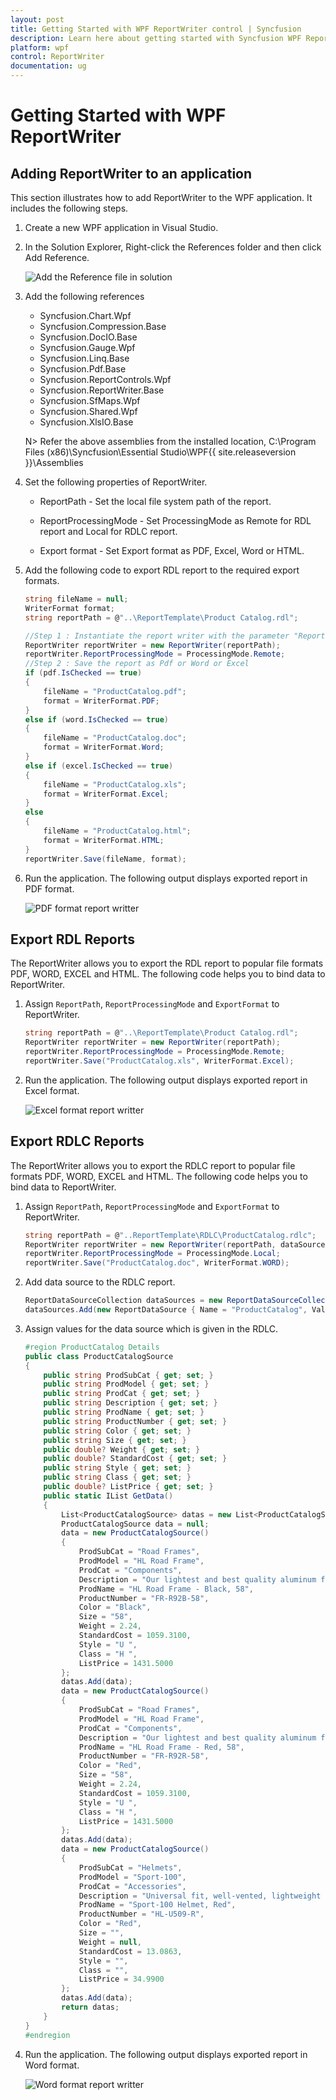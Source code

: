 ```yaml
---
layout: post
title: Getting Started with WPF ReportWriter control | Syncfusion
description: Learn here about getting started with Syncfusion WPF ReportWriter control, its elements and more details.
platform: wpf
control: ReportWriter
documentation: ug
---
```


# Getting Started with WPF ReportWriter

## Adding ReportWriter to an application

This section illustrates how to add ReportWriter to the WPF application. It includes the following steps.

1. Create a new WPF application in Visual Studio.

2. In the Solution Explorer, Right-click the References folder and then click Add Reference.

   ![Add the Reference file in solution](Getting-Started_images/Getting-Started_img1.png) 

3. Add the following references

   * Syncfusion.Chart.Wpf
   * Syncfusion.Compression.Base
   * Syncfusion.DocIO.Base
   * Syncfusion.Gauge.Wpf
   * Syncfusion.Linq.Base
   * Syncfusion.Pdf.Base
   * Syncfusion.ReportControls.Wpf
   * Syncfusion.ReportWriter.Base 
   * Syncfusion.SfMaps.Wpf
   * Syncfusion.Shared.Wpf
   * Syncfusion.XlsIO.Base

   N> Refer the above assemblies from the installed location, C:\Program Files (x86)\Syncfusion\Essential Studio\WPF\{{ site.releaseversion }}\Assemblies
   
4. Set the following properties of ReportWriter.   

   * ReportPath - Set the local file system path of the report.
   
   * ReportProcessingMode - Set ProcessingMode as Remote for RDL report and Local for RDLC report.
   
   * Export format - Set Export format as PDF, Excel, Word or HTML.
   
5. Add the following code to export RDL report to the required export formats.

   ~~~ csharp
   string fileName = null;
   WriterFormat format;
   string reportPath = @"..\ReportTemplate\Product Catalog.rdl";
   
   //Step 1 : Instantiate the report writer with the parameter "ReportPath".
   ReportWriter reportWriter = new ReportWriter(reportPath);
   reportWriter.ReportProcessingMode = ProcessingMode.Remote;
   //Step 2 : Save the report as Pdf or Word or Excel
   if (pdf.IsChecked == true)
   {
       fileName = "ProductCatalog.pdf";
       format = WriterFormat.PDF;
   }
   else if (word.IsChecked == true)
   {
       fileName = "ProductCatalog.doc";
       format = WriterFormat.Word;
   }
   else if (excel.IsChecked == true)
   {
       fileName = "ProductCatalog.xls";
       format = WriterFormat.Excel;
   }
   else
   {
       fileName = "ProductCatalog.html";
       format = WriterFormat.HTML;
   }
   reportWriter.Save(fileName, format);
   ~~~
   
5. Run the application. The following output displays exported report in PDF format.

   ![PDF format report writter](Getting-Started_images/Getting-Started_img2.png) 

## Export RDL Reports

The ReportWriter allows you to export the RDL report to popular file formats PDF, WORD, EXCEL and HTML. The following code helps you to bind data to ReportWriter.

1. Assign `ReportPath`, `ReportProcessingMode` and `ExportFormat` to ReportWriter.

   ~~~ csharp
   string reportPath = @"..\ReportTemplate\Product Catalog.rdl";
   ReportWriter reportWriter = new ReportWriter(reportPath);
   reportWriter.ReportProcessingMode = ProcessingMode.Remote;
   reportWriter.Save("ProductCatalog.xls", WriterFormat.Excel);
   ~~~
   
2. Run the application. The following output displays exported report in Excel format.

   ![Excel format report writter](Getting-Started_images/Getting-Started_img3.png) 

## Export RDLC Reports

The ReportWriter allows you to export the RDLC report to popular file formats PDF, WORD, EXCEL and HTML. The following code helps you to bind data to ReportWriter.

1. Assign `ReportPath`, `ReportProcessingMode` and `ExportFormat` to ReportWriter.

   ~~~ csharp
   string reportPath = @"..ReportTemplate\RDLC\ProductCatalog.rdlc";
   ReportWriter reportWriter = new ReportWriter(reportPath, dataSources);
   reportWriter.ReportProcessingMode = ProcessingMode.Local;
   reportWriter.Save("ProductCatalog.doc", WriterFormat.WORD);
   ~~~
   
2. Add data source to the RDLC report.

   ~~~ csharp
   ReportDataSourceCollection dataSources = new ReportDataSourceCollection();
   dataSources.Add(new ReportDataSource { Name = "ProductCatalog", Value = ProductCatalogSource.GetData() });
   ~~~

3. Assign values for the data source which is given in the RDLC.

   ~~~ csharp
   #region ProductCatalog Details
   public class ProductCatalogSource
   {
       public string ProdSubCat { get; set; }
       public string ProdModel { get; set; }
       public string ProdCat { get; set; }
       public string Description { get; set; }
       public string ProdName { get; set; }
       public string ProductNumber { get; set; }
       public string Color { get; set; }
       public string Size { get; set; }
       public double? Weight { get; set; }
       public double? StandardCost { get; set; }
       public string Style { get; set; }
       public string Class { get; set; }
       public double? ListPrice { get; set; }
       public static IList GetData()
       {
           List<ProductCatalogSource> datas = new List<ProductCatalogSource>();
           ProductCatalogSource data = null;
           data = new ProductCatalogSource()
           {
               ProdSubCat = "Road Frames",
               ProdModel = "HL Road Frame",
               ProdCat = "Components",
               Description = "Our lightest and best quality aluminum frame made from the newest alloy; it is welded and heat-treated for strength. Our innovative design results in maximum comfort and performance.",
               ProdName = "HL Road Frame - Black, 58",
               ProductNumber = "FR-R92B-58",
               Color = "Black",
               Size = "58",
               Weight = 2.24,
               StandardCost = 1059.3100,
               Style = "U ",
               Class = "H ",
               ListPrice = 1431.5000
           };
           datas.Add(data);
           data = new ProductCatalogSource()
           {
               ProdSubCat = "Road Frames",
               ProdModel = "HL Road Frame",
               ProdCat = "Components",
               Description = "Our lightest and best quality aluminum frame made from the newest alloy; it is welded and heat-treated for strength. Our innovative design results in maximum comfort and performance.",
               ProdName = "HL Road Frame - Red, 58",
               ProductNumber = "FR-R92R-58",
               Color = "Red",
               Size = "58",
               Weight = 2.24,
               StandardCost = 1059.3100,
               Style = "U ",
               Class = "H ",
               ListPrice = 1431.5000
           };
           datas.Add(data);
           data = new ProductCatalogSource()
           {
               ProdSubCat = "Helmets",
               ProdModel = "Sport-100",
               ProdCat = "Accessories",
               Description = "Universal fit, well-vented, lightweight , snap-on visor.",
               ProdName = "Sport-100 Helmet, Red",
               ProductNumber = "HL-U509-R",
               Color = "Red",
               Size = "",
               Weight = null,
               StandardCost = 13.0863,
               Style = "",
               Class = "",
               ListPrice = 34.9900
           };
           datas.Add(data);
           return datas;
       }
   }
   #endregion
   ~~~
   
4. Run the application. The following output displays exported report in Word format.

   ![Word format report writter](Getting-Started_images/Getting-Started_img4.png) 
